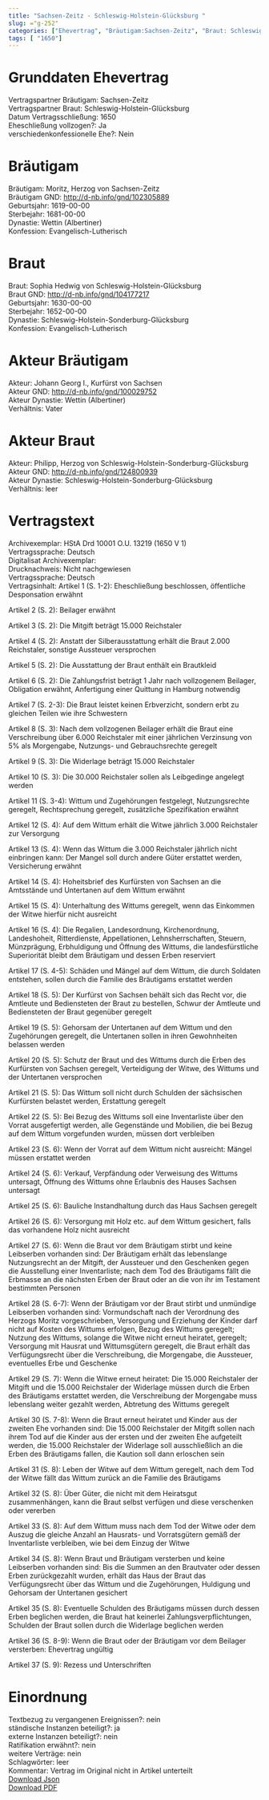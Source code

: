 ```yaml
---
title: "Sachsen-Zeitz - Schleswig-Holstein-Glücksburg "
slug: ="g-252"
categories: ["Ehevertrag", "Bräutigam:Sachsen-Zeitz", "Braut: Schleswig-Holstein-Glücksburg", "Eheschließung vollzogen?:Ja", "verschiedenkonfessionelle Ehe?:Nein", "Dynastie Bräutigam:Wettin (Albertiner)", "Akteur Bräutigam:Johann Georg I., Kurfürst von Sachsen", "Akteur Braut:Philipp, Herzog von Schleswig-Holstein-Sonderburg-Glücksburg", "Textbezug?:nein", "Ständisch?:ja", "Ratifikation?:nein", "Sonstiges?:nein", "Bräutigam:Sachsen-Zeitz", "Braut: Schleswig-Holstein-Glücksburg"]
tags: [ "1650"]
---
```

<!--more-->

# Grunddaten Ehevertrag

Vertragspartner Bräutigam: Sachsen-Zeitz<br>
Vertragspartner Braut: Schleswig-Holstein-Glücksburg<br>
Datum Vertragsschließung: 1650<br>
Eheschließung vollzogen?: Ja<br>
verschiedenkonfessionelle Ehe?: Nein<br>
# Bräutigam

Bräutigam: Moritz, Herzog von Sachsen-Zeitz<br>
Bräutigam GND: http://d-nb.info/gnd/102305889<br>
Geburtsjahr: 1619-00-00<br>
Sterbejahr: 1681-00-00<br>
Dynastie: Wettin (Albertiner)<br>
Konfession: Evangelisch-Lutherisch<br>
# Braut

Braut: Sophia Hedwig von Schleswig-Holstein-Glücksburg<br>
Braut GND: http://d-nb.info/gnd/104177217<br>
Geburtsjahr: 1630-00-00<br>
Sterbejahr: 1652-00-00<br>
Dynastie: Schleswig-Holstein-Sonderburg-Glücksburg<br>
Konfession: Evangelisch-Lutherisch<br>
# Akteur Bräutigam

Akteur: Johann Georg I., Kurfürst von Sachsen<br>
Akteur GND: http://d-nb.info/gnd/100029752<br>
Akteur Dynastie: Wettin (Albertiner)<br>
Verhältnis: Vater<br>
# Akteur Braut

Akteur: Philipp, Herzog von Schleswig-Holstein-Sonderburg-Glücksburg<br>
Akteur GND: http://d-nb.info/gnd/124800939<br>
Akteur Dynastie: Schleswig-Holstein-Sonderburg-Glücksburg<br>
Verhältnis: leer<br>
# Vertragstext

Archivexemplar: HStA Drd 10001 O.U. 13219 (1650 V 1)<br>
Vertragssprache: Deutsch<br>
Digitalisat Archivexemplar: <br>
Drucknachweis: Nicht nachgewiesen<br>
Vertragssprache: Deutsch<br>
Vertragsinhalt: Artikel 1 (S. 1-2): Eheschließung beschlossen, öffentliche Desponsation erwähnt

Artikel 2 (S. 2): Beilager erwähnt

Artikel 3 (S. 2): Die Mitgift beträgt 15.000 Reichstaler

Artikel 4 (S. 2): Anstatt der Silberausstattung erhält die Braut 2.000 Reichstaler, sonstige Aussteuer versprochen

Artikel 5 (S. 2): Die Ausstattung der Braut enthält ein Brautkleid

Artikel 6 (S. 2): Die Zahlungsfrist beträgt 1 Jahr nach vollzogenem Beilager, Obligation erwähnt, Anfertigung einer Quittung in Hamburg notwendig

Artikel 7 (S. 2-3): Die Braut leistet keinen Erbverzicht, sondern erbt zu gleichen Teilen wie ihre Schwestern

Artikel 8 (S. 3): Nach dem vollzogenen Beilager erhält die Braut eine Verschreibung über 6.000 Reichstaler mit einer jährlichen Verzinsung von 5% als Morgengabe, Nutzungs- und Gebrauchsrechte geregelt

Artikel 9 (S. 3): Die Widerlage beträgt 15.000 Reichstaler

Artikel 10 (S. 3): Die 30.000 Reichstaler sollen als Leibgedinge angelegt werden

Artikel 11 (S. 3-4): Wittum und Zugehörungen festgelegt, Nutzungsrechte geregelt, Rechtsprechung geregelt, zusätzliche Spezifikation erwähnt

Artikel 12 (S. 4): Auf dem Wittum erhält die Witwe jährlich 3.000 Reichstaler zur Versorgung

Artikel 13 (S. 4): Wenn das Wittum die 3.000 Reichstaler jährlich nicht einbringen kann: Der Mangel soll durch andere Güter erstattet werden, Versicherung erwähnt

Artikel 14 (S. 4): Hoheitsbrief des Kurfürsten von Sachsen an die Amtsstände und Untertanen auf dem Wittum erwähnt

Artikel 15 (S. 4): Unterhaltung des Wittums geregelt, wenn das Einkommen der Witwe hierfür nicht ausreicht

Artikel 16 (S. 4): Die Regalien, Landesordnung, Kirchenordnung, Landeshoheit, Ritterdienste, Appellationen, Lehnsherrschaften, Steuern, Münzprägung, Erbhuldigung und Öffnung des Wittums, die landesfürstliche Superiorität bleibt dem Bräutigam und dessen Erben reserviert

Artikel 17 (S. 4-5): Schäden und Mängel auf dem Wittum, die durch Soldaten entstehen, sollen durch die Familie des Bräutigams erstattet werden

Artikel 18 (S. 5): Der Kurfürst von Sachsen behält sich das Recht vor, die Amtleute und Bediensteten der Braut zu bestellen, Schwur der Amtleute und Bediensteten der Braut gegenüber geregelt

Artikel 19 (S. 5): Gehorsam der Untertanen auf dem Wittum und den Zugehörungen geregelt, die Untertanen sollen in ihren Gewohnheiten belassen werden

Artikel 20 (S. 5): Schutz der Braut und des Wittums durch die Erben des Kurfürsten von Sachsen geregelt, Verteidigung der Witwe, des Wittums und der Untertanen versprochen

Artikel 21 (S. 5): Das Wittum soll nicht durch Schulden der sächsischen Kurfürsten belastet werden, Erstattung geregelt

Artikel 22 (S. 5): Bei Bezug des Wittums soll eine Inventarliste über den Vorrat ausgefertigt werden, alle Gegenstände und Mobilien, die bei Bezug auf dem Wittum vorgefunden wurden, müssen dort verbleiben

Artikel 23 (S. 6): Wenn der Vorrat auf dem Wittum nicht ausreicht: Mängel müssen erstattet werden

Artikel 24 (S. 6): Verkauf, Verpfändung oder Verweisung des Wittums untersagt, Öffnung des Wittums ohne Erlaubnis des Hauses Sachsen untersagt

Artikel 25 (S. 6): Bauliche Instandhaltung durch das Haus Sachsen geregelt

Artikel 26 (S. 6): Versorgung mit Holz etc. auf dem Wittum gesichert, falls das vorhandene Holz nicht ausreicht

Artikel 27 (S. 6): Wenn die Braut vor dem Bräutigam stirbt und keine Leibserben vorhanden sind: Der Bräutigam erhält das lebenslange Nutzungsrecht an der Mitgift, der Aussteuer und den Geschenken gegen die Ausstellung einer Inventarliste; nach dem Tod des Bräutigams fällt die Erbmasse an die nächsten Erben der Braut oder an die von ihr im Testament bestimmten Personen

Artikel 28 (S. 6-7): Wenn der Bräutigam vor der Braut stirbt und unmündige Leibserben vorhanden sind: Vormundschaft nach der Verordnung des Herzogs Moritz vorgeschrieben, Versorgung und Erziehung der Kinder darf nicht auf Kosten des Wittums erfolgen, Bezug des Wittums geregelt; Nutzung des Wittums, solange die Witwe nicht erneut heiratet, geregelt; Versorgung mit Hausrat und Wittumsgütern geregelt, die Braut erhält das Verfügungsrecht über die Verschreibung, die Morgengabe, die Aussteuer, eventuelles Erbe und Geschenke

Artikel 29 (S. 7): Wenn die Witwe erneut heiratet: Die 15.000 Reichstaler der Mitgift und die 15.000 Reichstaler der Widerlage müssen durch die Erben des Bräutigams erstattet werden, die Verschreibung der Morgengabe muss lebenslang weiter gezahlt werden, Abtretung des Wittums geregelt

Artikel 30 (S. 7-8): Wenn die Braut erneut heiratet  und Kinder aus der zweiten Ehe vorhanden sind: Die 15.000 Reichstaler der Mitgift sollen nach ihrem Tod auf die Kinder aus der ersten und der zweiten Ehe aufgeteilt werden, die 15.000 Reichstaler der Widerlage soll ausschließlich an die Erben des Bräutigams fallen, die Kaution soll dann erloschen sein

Artikel 31 (S. 8): Leben der Witwe auf dem Wittum geregelt, nach dem Tod der Witwe fällt das Wittum zurück an die Familie des Bräutigams

Artikel 32 (S. 8): Über Güter, die nicht mit dem Heiratsgut zusammenhängen, kann die Braut selbst verfügen und diese verschenken oder vererben

Artikel 33 (S. 8): Auf dem Wittum muss nach dem Tod der Witwe oder dem Auszug die gleiche Anzahl an Hausrats- und Vorratsgütern gemäß der Inventarliste verbleiben, wie bei dem Einzug der Witwe

Artikel 34 (S. 8): Wenn Braut und Bräutigam versterben und keine Leibserben vorhanden sind: Bis die Summen an den Brautvater oder dessen Erben zurückgezahlt wurden, erhält das Haus der Braut das Verfügungsrecht über das Wittum und die Zugehörungen, Huldigung und Gehorsam der Untertanen gesichert

Artikel 35 (S. 8): Eventuelle Schulden des Bräutigams müssen durch dessen Erben beglichen werden, die Braut hat keinerlei Zahlungsverpflichtungen, Schulden der Braut sollen durch die Widerlage beglichen werden

Artikel 36 (S. 8-9): Wenn die Braut oder der Bräutigam vor dem Beilager versterben: Ehevertrag ungültig

Artikel 37 (S. 9): Rezess und Unterschriften
<br>
# Einordnung

Textbezug zu vergangenen Ereignissen?: nein<br>
ständische Instanzen beteiligt?: ja<br>
externe Instanzen beteiligt?: nein<br>
Ratifikation erwähnt?: nein<br>
weitere Verträge: nein<br>
Schlagwörter: leer<br>
Kommentar: Vertrag im Original nicht in Artikel unterteilt<br>
[Download Json](/vertraege/vertrag-252.json)<br>
[Download PDF](/vertraege/v157.pdf)